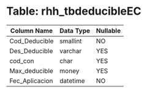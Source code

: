 # Table: rhh_tbdeducibleEC

| Column Name | Data Type | Nullable |
|-------------|-----------|----------|
| Cod_Deducible | smallint | NO |
| Des_Deducible | varchar | YES |
| cod_con | char | YES |
| Max_deducible | money | YES |
| Fec_Aplicacion | datetime | NO |
